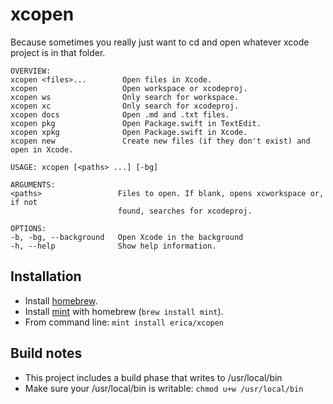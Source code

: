 # xcopen

Because sometimes you really just want to cd and open whatever xcode project is in that folder.

```
OVERVIEW: 
xcopen <files>...        Open files in Xcode.
xcopen                   Open workspace or xcodeproj.
xcopen ws                Only search for workspace.
xcopen xc                Only search for xcodeproj.
xcopen docs              Open .md and .txt files.
xcopen pkg               Open Package.swift in TextEdit.
xcopen xpkg              Open Package.swift in Xcode.
xcopen new               Create new files (if they don't exist) and
open in Xcode.

USAGE: xcopen [<paths> ...] [-bg]

ARGUMENTS:
<paths>                 Files to open. If blank, opens xcworkspace or, if not
                        found, searches for xcodeproj. 

OPTIONS:
-b, -bg, --background   Open Xcode in the background 
-h, --help              Show help information.
```


## Installation

* Install [homebrew](https://brew.sh).
* Install [mint](https://github.com/yonaskolb/Mint) with homebrew (`brew install mint`).
* From command line: `mint install erica/xcopen`

## Build notes

* This project includes a build phase that writes to /usr/local/bin
* Make sure your /usr/local/bin is writable: `chmod u+w /usr/local/bin`
